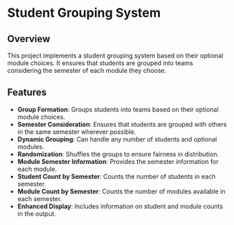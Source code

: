 
# Student Grouping System

## Overview
This project implements a student grouping system based on their optional module choices. It ensures that students are grouped into teams considering the semester of each module they choose.

## Features
- **Group Formation**: Groups students into teams based on their optional module choices.
- **Semester Consideration**: Ensures that students are grouped with others in the same semester wherever possible.
- **Dynamic Grouping**: Can handle any number of students and optional modules.
- **Randomization**: Shuffles the groups to ensure fairness in distribution.
- **Module Semester Information**: Provides the semester information for each module.
- **Student Count by Semester**: Counts the number of students in each semester.
- **Module Count by Semester**: Counts the number of modules available in each semester.
- **Enhanced Display**: Includes information on student and module counts in the output.


